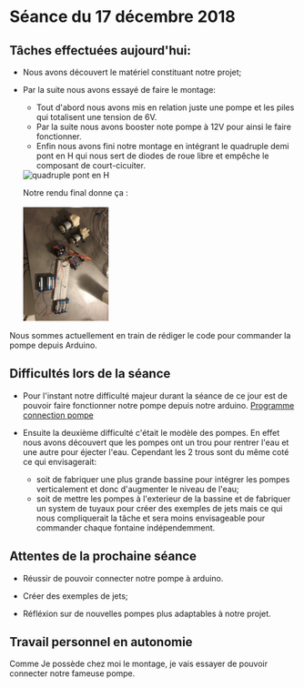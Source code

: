 # Séance du 17 décembre 2018
## Tâches effectuées aujourd'hui:
+ Nous avons découvert le matériel constituant notre projet;

+ Par la suite nous avons essayé de faire le montage:
  - Tout d'abord nous avons mis en relation juste une pompe et les piles qui totalisent une tension de 6V.
  - Par la suite nous avons booster note pompe à 12V pour ainsi le faire fonctionner.
  - Enfin nous avons fini notre montage en intégrant le quadruple demi pont en H qui nous sert de diodes de roue libre et empêche le composant de court-cicuiter.
  <img src="https://github.com/NalyJ/Fountain-Arduino/blob/master/Documents/Capture%20d'%C3%A9cran%202018-12-18%2015.05.55.png" alt="quadruple pont en H" height="200"/>
  
  Notre rendu final donne ça :
  <br></br>
  <img src="https://github.com/NalyJ/Fountain-Arduino/blob/master/Documents/48420962_355937168317665_7066012042838147072_n.jpg" alt="montage" height="200"/>
  
 Nous sommes actuellement en train de rédiger le code pour commander la pompe depuis Arduino.
 
 ## Difficultés lors de la séance
 
 + Pour l'instant notre difficulté majeur durant la séance de ce jour est de pouvoir faire fonctionner notre pompe depuis notre arduino.
    <a href="https://github.com/NalyJ/Fountain-Arduino/blob/master/Code/projet_arduio.ino">Programme connection pompe</a>
  
 + Ensuite la deuxième difficulté c'était le modèle des pompes. En effet nous avons découvert que les pompes ont un trou pour rentrer l'eau et une autre pour éjecter l'eau. Cependant les 2 trous sont du même coté ce qui envisagerait:
    - soit de fabriquer une plus grande bassine pour intégrer les pompes verticalement et donc d'augmenter le niveau de l'eau;
    - soit de mettre les pompes à l'exterieur de la bassine et de fabriquer un system de tuyaux pour créer des exemples de jets mais ce qui nous compliquerait la tâche et sera moins envisageable pour commander chaque fontaine indépendemment.
    
    
## Attentes de la prochaine séance

+ Réussir de pouvoir connecter notre pompe à arduino.

+ Créer des exemples de jets;

+ Réfléxion sur de nouvelles pompes plus adaptables à notre projet.

## Travail personnel en autonomie

Comme Je possède chez moi le montage, je vais essayer de  pouvoir connecter notre fameuse pompe.
